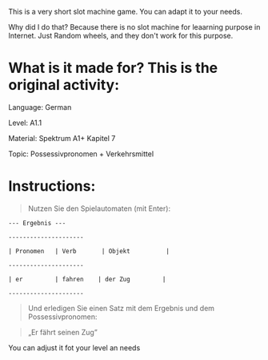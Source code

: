 This is a very short slot machine game. You can adapt it to your needs.

Why did I do that? Because there is no slot machine for leaarning purpose in Internet. Just Random wheels, and they don't work for this purpose.



# What is it made for? This is the original activity:

Language: German

Level: A1.1

Material: Spektrum A1+ Kapitel 7

Topic: Possessivpronomen + Verkehrsmittel



# Instructions:

> Nutzen Sie den Spielautomaten (mit Enter):

`--- Ergebnis ---`

`---------------------`

`| Pronomen   | Verb       | Objekt          |`

`---------------------`

`| er         | fahren    | der Zug         |`

`---------------------`

> Und erledigen Sie einen Satz mit dem Ergebnis und dem Possessivpronomen:

> „Er fährt seinen Zug”



You can adjust it fot your level an needs
